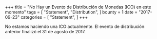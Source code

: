 +++
title = "No Hay un Evento de Distribución de Monedas (ICO) en este momento"
tags = [
    "Statement",
    "Distribution",
]
bounty = 1
date = "2017-09-23"
categories = [
    "Statement",
]
+++

No estamos haciendo una ICO actualmente.
El evento de distribución anterior finalizó el 31 de agosto de 2017.
